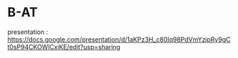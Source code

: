 # B-AT
presentation : https://docs.google.com/presentation/d/1aKPz3H_c80Iq98PdVmYzjpRy9gCt0sP94CKOWlCxjKE/edit?usp=sharing
